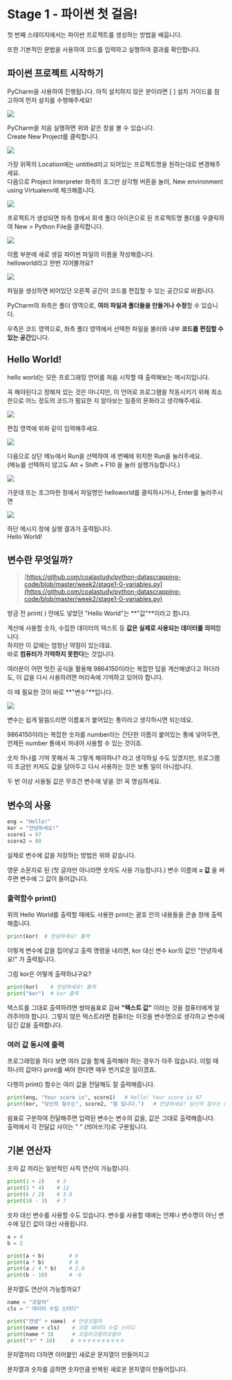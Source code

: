 # Stage 1 - 파이썬 첫 걸음!

첫 번째 스테이지에서는 파이썬 프로젝트를 생성하는 방법을 배웁니다. 

또한 기본적인 문법을 사용하여 코드를 입력하고 실행하여 결과를 확인합니다.

## 파이썬 프로젝트 시작하기

PyCharm을 사용하여 진행됩니다. 아직 설치하지 않은 분이라면 \[ \] 설치 가이드를 참고하여 먼저 설치를 수행해주세요!

![](../.gitbook/assets/image%20%2841%29.png)

PyCharm을 처음 실행하면 위와 같은 창을 볼 수 있습니다.  
Create New Project를 클릭합니다.



![](../.gitbook/assets/image%20%2868%29.png)

가장 위쪽의 Location에는 untitled라고 되어있는 프로젝트명을 원하는대로 변경해주세요.  
다음으로 Project Interpreter 좌측의 조그만 삼각형 버튼을 눌러, New environment using Virtualenv에 체크해줍니다.



![](../.gitbook/assets/image%20%28212%29.png)

프로젝트가 생성되면 좌측 창에서 회색 폴더 아이콘으로 된 프로젝트명 폴더를 우클릭하여 New &gt; Python File을 클릭합니다.



![](../.gitbook/assets/image%20%2862%29.png)

이름 부분에 새로 생길 파이썬 파일의 이름을 작성해줍니다.  
helloworld라고 한번 지어볼까요?

![](../.gitbook/assets/image%20%28214%29.png)

파일을 생성하면 비어있던 오른쪽 공간이 코드를 편집할 수 있는 공간으로 바뀝니다.

PyCharm의 좌측은 폴더 영역으로, **여러 파일과 폴더들을 만들거나 수정**할 수 있습니다.

 우측은 코드 영역으로, 좌측 폴더 영역에서 선택한 파일을 불러와 내부 **코드를 편집할 수 있는 공간**입니다.



## Hello World!

hello world는 모든 프로그래밍 언어를 처음 시작할 때 출력해보는 메시지입니다.

꼭 해야된다고 정해져 있는 것은 아니지만, 이 언어로 프로그램을 작동시키기 위해 최소한으로 어느 정도의 코드가 필요한 지 알아보는 일종의 문화라고 생각해주세요.

![](../.gitbook/assets/image%20%28112%29.png)

편집 영역에 위와 같이 입력해주세요.

![](../.gitbook/assets/image%20%28193%29.png)

다음으로 상단 메뉴에서 Run을 선택하여 세 번째에 위치한 Run을 눌러주세요.  
\(메뉴를 선택하지 않고도 Alt + Shift + F10 을 눌러 실행가능합니다.\)

![](../.gitbook/assets/image%20%28158%29.png)

가운데 뜨는 조그마한 창에서 파일명인 helloworld를 클릭하시거나, Enter를 눌러주시면

![](../.gitbook/assets/image%20%2828%29.png)

하단 메시지 창에 실행 결과가 출력됩니다.   
Hello World!



## 변수란 무엇일까?

> [https://github.com/coalastudy/python-datascrapping-code/blob/master/week2/stage1-0-variables.py](https://github.com/coalastudy/python-datascrapping-code/blob/master/week2/stage1-0-variables.py)

방금 전 print\( \) 안에도 넣었던 "Hello World"는 **"값"**이라고 합니다.

계산에 사용할 숫자, 수집한 데이터의 텍스트 등 **값은 실제로 사용되는 데이터를 의미**합니다.  
하지만 이 값에는 엄청난 약점이 있는데요.   
바로 **컴퓨터가 기억하지 못한다**는 것입니다. 

여러분이 어떤 멋진 공식을 활용해 9864150이라는 복잡한 답을 계산해냈다고 하더라도, 이 값을 다시 사용하려면 머리속에 기억하고 있어야 합니다. 

이 때 필요한 것이 바로 **"변수"**입니다. 

![](../.gitbook/assets/image%20%2829%29.png)

변수는 쉽게 말씀드리면 이름표가 붙어있는 통이라고 생각하시면 되는데요.

9864150이라는 복잡한 숫자를 number라는 간단한 이름이 붙어있는 통에 넣어두면, 언제든 number 통에서 꺼내어 사용할 수 있는 것이죠.

숫자 하나를 기억 못해서 꼭 그렇게 해야하나? 라고 생각하실 수도 있겠지만, 프로그램이 조금만 커져도 값을 담아두고 다시 사용하는 것은 보통 일이 아니랍니다.

두 번 이상 사용될 값은 무조건 변수에 넣을 것! 꼭 명심하세요.



## 변수의 사용

```python
eng = "Hello!"
kor = "안녕하세요!"
score1 = 97
score2 = 88
```

실제로 변수에 값을 저장하는 방법은 위와 같습니다.

영문 소문자로 된 \(첫 글자만 아니라면 숫자도 사용 가능합니다.\) 변수 이름에  **= 값** 을 써주면 변수에 그 값이 들어갑니다.



### 출력함수 print\(\)

위의 Hello World를 출력할 때에도 사용한 print는 괄호 안의 내용들을 콘솔 창에 출력해줍니다.

```python
print(kor)  # 안녕하세요! 출력
```

이렇게 변수에 값을 집어넣고 출력 명령을 내리면, kor 대신 변수 kor의 값인 "안녕하세요!" 가 출력됩니다.

그럼 kor은 어떻게 출력하냐구요?

```python
print(kor)    # 안녕하세요! 출력
print("kor")  # kor 출력
```

텍스트를 그대로 출력하려면 쌍따옴표로 감싸 **"텍스트 값"** 이라는 것을 컴퓨터에게 알려주어야 합니다. 그렇지 않은 텍스트라면 컴퓨터는 이것을 변수명으로 생각하고 변수에 담긴 값을 출력합니다.



### 여러 값 동시에 출력

프로그래밍을 하다 보면 여러 값을 함께 출력해야 하는 경우가 아주 많습니다. 이럴 때 하나의 값마다 print를 써야 한다면 매우 번거로운 일이겠죠.

다행히 print\(\) 함수는 여러 값을 전달해도 잘 출력해줍니다.

```python
print(eng, "Your score is", score1)   # Hello! Your score is 97
print(kor, "당신의 점수는", score2, "점 입니다.")   # 안녕하세요! 당신의 점수는 88 점 입니다.
```

쉼표로 구분하여 전달해주면 입력된 변수는 변수의 값을, 값은 그대로 출력해줍니다.  
출력에서 각 전달값 사이는 " " \(띄어쓰기\)로 구분됩니다.



## 기본 연산자

숫자 값 끼리는 일반적인 사칙 연산이 가능합니다.

```python
print(1 + 2)    # 3
print(3 * 4)    # 12
print(6 / 2)    # 3.0
print(10 - 3)   # 7
```



숫자 대신 변수를 사용할 수도 있습니다. 변수를 사용할 때에는 언제나 변수명이 아닌 변수에 담긴 값이 대신 사용됩니다.

```python
a = 4
b = 2

print(a + b)        # 6
print(a * b)        # 8
print(a / 4 * b)    # 2.0
print(b - 10)       # -6
```



문자열도 연산이 가능할까요?

```python
name = "코알라"
cls = " 데이터 수집 스터디"

print("안녕" + name)  # 안녕코알라
print(name + cls)    # 코알 데이터 수집 스터디
print(name * 3)      # 코알라코알라코알라
print("ㅎ" * 10)     # ㅎㅎㅎㅎㅎㅎㅎㅎㅎㅎ
```

문자열끼리 더하면 이어붙인 새로운 문자열이 만들어지고

문자열과 숫자를 곱하면 숫자만큼 반복된 새로운 문자열이 만들어집니다.

